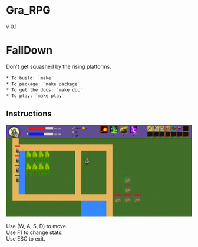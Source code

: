 # Gra_RPG
v 0.1

FallDown
========

Don't get squashed by the rising platforms.

    * To build: `make`
    * To package: `make package`
    * To get the docs: `make doc`
    * To play: `make play`

Instructions
------------

![Alt text](resources/GameScreenshot.png?raw=true "Game graphics")

Use (W, A, S, D) to move. <br />
Use F1 to change stats. <br />
Use ESC to exit. <br />